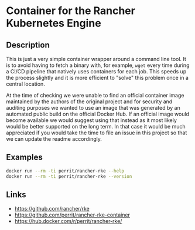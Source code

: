 # Container for the Rancher Kubernetes Engine

## Description

This is just a very simple container wrapper around a command line tool. It is to avoid having to fetch a binary with, for example, `wget` every time during a CI/CD pipeline that natively uses containers for each job. This speeds up the process slightly and it is more efficient to "solve" this problem once in a central location.

At the time of checking we were unable to find an official container image maintained by the authors of the original project and for security and auditing purposes we wanted to use an image that was generated by an automated public build on the official Docker Hub. If an official image would become available we would suggest using that instead as it most likely would be better supported on the long term. In that case it would be much appreciated if you would take the time to file an issue in this project so that we can update the readme accordingly.

## Examples

```bash
docker run --rm -ti perrit/rancher-rke --help
docker run --rm -ti perrit/rancher-rke --version
```

## Links

* https://github.com/rancher/rke
* https://github.com/perrit/rancher-rke-container
* https://hub.docker.com/r/perrit/rancher-rke/
